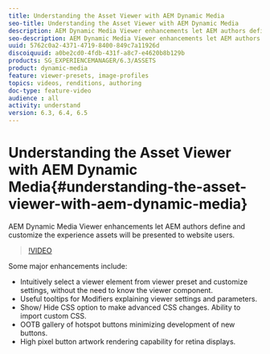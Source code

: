 ```yaml
---
title: Understanding the Asset Viewer with AEM Dynamic Media
seo-title: Understanding the Asset Viewer with AEM Dynamic Media
description: AEM Dynamic Media Viewer enhancements let AEM authors define and customize the experience assets will be presented to website users.
seo-description: AEM Dynamic Media Viewer enhancements let AEM authors define and customize the experience assets will be presented to website users.
uuid: 5762c0a2-4371-4719-8400-849c7a11926d
discoiquuid: a0be2cd0-4fdb-431f-a8c7-e4620b8b129b
products: SG_EXPERIENCEMANAGER/6.3/ASSETS
product: dynamic-media
feature: viewer-presets, image-profiles
topics: videos, renditions, authoring
doc-type: feature-video
audience : all
activity: understand
version: 6.3, 6.4, 6.5
---
```


# Understanding the Asset Viewer with AEM Dynamic Media{#understanding-the-asset-viewer-with-aem-dynamic-media}

AEM Dynamic Media Viewer enhancements let AEM authors define and customize the experience assets will be presented to website users.

>[!VIDEO](https://video.tv.adobe.com/v/17783/?quality=9&learn=on)

Some major enhancements include:

* Intuitively select a viewer element from viewer preset and customize settings, without the need to know the viewer component. 
* Useful tooltips for Modifiers explaining viewer settings and parameters.
* Show/ Hide CSS option to make advanced CSS changes. Ability to import custom CSS.
* OOTB gallery of hotspot buttons minimizing development of new buttons.
* High pixel button artwork rendering capability for retina displays.
